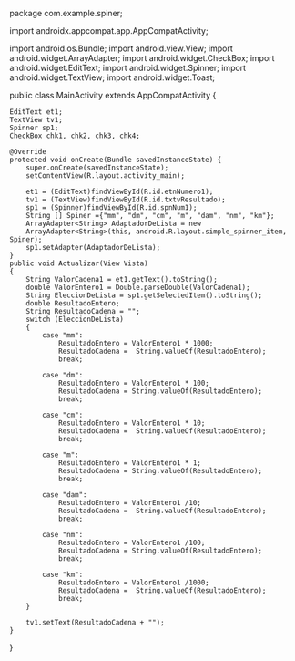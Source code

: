 package com.example.spiner;

import androidx.appcompat.app.AppCompatActivity;

import android.os.Bundle;
import android.view.View;
import android.widget.ArrayAdapter;
import android.widget.CheckBox;
import android.widget.EditText;
import android.widget.Spinner;
import android.widget.TextView;
import android.widget.Toast;

public class MainActivity extends AppCompatActivity {

    EditText et1;
    TextView tv1;
    Spinner sp1;
    CheckBox chk1, chk2, chk3, chk4;

    @Override
    protected void onCreate(Bundle savedInstanceState) {
        super.onCreate(savedInstanceState);
        setContentView(R.layout.activity_main);

        et1 = (EditText)findViewById(R.id.etnNumero1);
        tv1 = (TextView)findViewById(R.id.txtvResultado);
        sp1 = (Spinner)findViewById(R.id.spnNum1);
        String [] Spiner ={"mm", "dm", "cm", "m", "dam", "nm", "km"};
        ArrayAdapter<String> AdaptadorDeLista = new
        ArrayAdapter<String>(this, android.R.layout.simple_spinner_item, Spiner);
        sp1.setAdapter(AdaptadorDeLista);
    }
    public void Actualizar(View Vista)
    {
        String ValorCadena1 = et1.getText().toString();
        double ValorEntero1 = Double.parseDouble(ValorCadena1);
        String EleccionDeLista = sp1.getSelectedItem().toString();
        double ResultadoEntero;
        String ResultadoCadena = "";
        switch (EleccionDeLista)
        {
            case "mm":
                ResultadoEntero = ValorEntero1 * 1000;
                ResultadoCadena =  String.valueOf(ResultadoEntero);
                break;

            case "dm":
                ResultadoEntero = ValorEntero1 * 100;
                ResultadoCadena = String.valueOf(ResultadoEntero);
                break;

            case "cm":
                ResultadoEntero = ValorEntero1 * 10;
                ResultadoCadena =  String.valueOf(ResultadoEntero);
                break;

            case "m":
                ResultadoEntero = ValorEntero1 * 1;
                ResultadoCadena = String.valueOf(ResultadoEntero);
                break;

            case "dam":
                ResultadoEntero = ValorEntero1 /10;
                ResultadoCadena =  String.valueOf(ResultadoEntero);
                break;

            case "nm":
                ResultadoEntero = ValorEntero1 /100;
                ResultadoCadena = String.valueOf(ResultadoEntero);
                break;

            case "km":
                ResultadoEntero = ValorEntero1 /1000;
                ResultadoCadena =  String.valueOf(ResultadoEntero);
                break;
        }

        tv1.setText(ResultadoCadena + "");
    }
}
